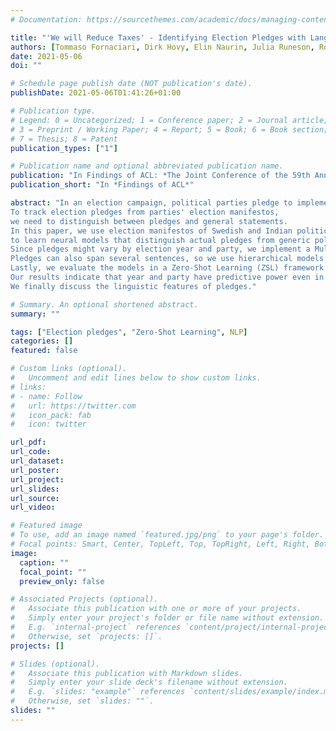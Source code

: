 ```yaml
---
# Documentation: https://sourcethemes.com/academic/docs/managing-content/

title: "'We will Reduce Taxes' - Identifying Election Pledges with Language Models"
authors: [Tommaso Fornaciari, Dirk Hovy, Elin Naurin, Julia Runeson, Robert Thomson, Pankaj Adhikari]
date: 2021-05-06
doi: ""

# Schedule page publish date (NOT publication's date).
publishDate: 2021-05-06T01:41:26+01:00

# Publication type.
# Legend: 0 = Uncategorized; 1 = Conference paper; 2 = Journal article;
# 3 = Preprint / Working Paper; 4 = Report; 5 = Book; 6 = Book section;
# 7 = Thesis; 8 = Patent
publication_types: ["1"]

# Publication name and optional abbreviated publication name.
publication: "In Findings of ACL: *The Joint Conference of the 59th Annual Meeting of the Association for Computational Linguistics and the 11th International Joint Conference on Natural Language Processing (ACL-IJCNLP 2021)*"
publication_short: "In *Findings of ACL*"

abstract: "In an election campaign, political parties pledge to implement various projects--should they be elected. But do they follow through? 
To track election pledges from parties' election manifestos, 
we need to distinguish between pledges and general statements.
In this paper, we use election manifestos of Swedish and Indian political parties 
to learn neural models that distinguish actual pledges from generic political positions. 
Since pledges might vary by election year and party, we implement a Multi-Task Learning (MTL) setup, predicting election year and manifesto's party as auxiliary tasks.
Pledges can also span several sentences, so we use hierarchical models that incorporate contextual information.
Lastly, we evaluate the models in a Zero-Shot Learning (ZSL) framework across countries and languages.
Our results indicate that year and party have predictive power even in ZSL, while context introduces some noise. 
We finally discuss the linguistic features of pledges."

# Summary. An optional shortened abstract.
summary: ""

tags: ["Election pledges", "Zero-Shot Learning", NLP]
categories: []
featured: false

# Custom links (optional).
#   Uncomment and edit lines below to show custom links.
# links:
# - name: Follow
#   url: https://twitter.com
#   icon_pack: fab
#   icon: twitter

url_pdf: 
url_code: 
url_dataset:
url_poster:
url_project:
url_slides:
url_source:
url_video:

# Featured image
# To use, add an image named `featured.jpg/png` to your page's folder.
# Focal points: Smart, Center, TopLeft, Top, TopRight, Left, Right, BottomLeft, Bottom, BottomRight.
image:
  caption: ""
  focal_point: ""
  preview_only: false

# Associated Projects (optional).
#   Associate this publication with one or more of your projects.
#   Simply enter your project's folder or file name without extension.
#   E.g. `internal-project` references `content/project/internal-project/index.md`.
#   Otherwise, set `projects: []`.
projects: []

# Slides (optional).
#   Associate this publication with Markdown slides.
#   Simply enter your slide deck's filename without extension.
#   E.g. `slides: "example"` references `content/slides/example/index.md`.
#   Otherwise, set `slides: ""`.
slides: ""
---
```

